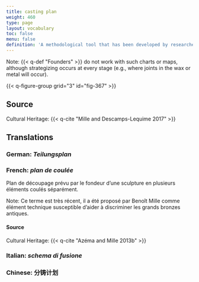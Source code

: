 ```yaml
---
title: casting plan
weight: 460
type: page
layout: vocabulary
toc: false
menu: false
definition: 'A methodological tool that has been developed by researchers to reverse engineer the casting sequence of a bronze sculpture and visually represent the separately cast parts. It is based on the evidence presented in the object and attempts to map the decisions made by a foundry regarding the number and position of separately cast pieces.'
---
```


<div class="backmatter">
Note: {{< q-def "Founders" >}} do not work with such charts or maps, although strategizing occurs at every stage (e.g., where joints in the wax or metal will occur).
</div>

{{< q-figure-group grid="3" id="fig-367" >}}

## Source

Cultural Heritage: {{< q-cite "Mille and Descamps-Lequime 2017" >}}

## Translations

<div class="accordion">

###  **German**: *Teilungsplan*

### **French**: *plan de coulée*

Plan de découpage prévu par le fondeur d’une sculpture en plusieurs éléments coulés séparément.

<div class="backmatter">
Note: Ce terme est très récent, il a été proposé par Benoît Mille comme élément technique susceptible d’aider à discriminer les grands bronzes antiques.
</div>

#### Source

Cultural Heritage: {{< q-cite "Azéma and Mille 2013b" >}}

### **Italian**: *schema di fusione*

### **Chinese**: 分铸计划

</div>

